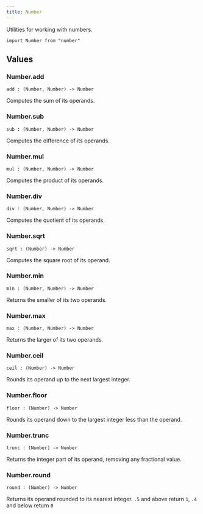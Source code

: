 ```yaml
---
title: Number
---
```


Utilities for working with numbers.

```grain
import Number from "number"
```

## Values

### Number.**add**

```grain
add : (Number, Number) -> Number
```

Computes the sum of its operands.

### Number.**sub**

```grain
sub : (Number, Number) -> Number
```

Computes the difference of its operands.

### Number.**mul**

```grain
mul : (Number, Number) -> Number
```

Computes the product of its operands.

### Number.**div**

```grain
div : (Number, Number) -> Number
```

Computes the quotient of its operands.

### Number.**sqrt**

```grain
sqrt : (Number) -> Number
```

Computes the square root of its operand.

### Number.**min**

```grain
min : (Number, Number) -> Number
```

Returns the smaller of its two operands.

### Number.**max**

```grain
max : (Number, Number) -> Number
```

Returns the larger of its two operands.

### Number.**ceil**

```grain
ceil : (Number) -> Number
```

Rounds its operand up to the next largest integer.

### Number.**floor**

```grain
floor : (Number) -> Number
```

Rounds its operand down to the largest integer less than the operand. 

### Number.**trunc**

```grain
trunc : (Number) -> Number
```

Returns the integer part of its operand, removing any fractional value.

### Number.**round**

```grain
round : (Number) -> Number
```

Returns its operand rounded to its nearest integer. `.5` and above return `1`, `.4` and below return `0`

